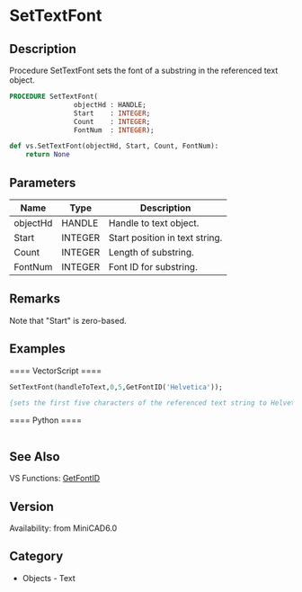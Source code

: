 # SetTextFont

## Description
Procedure SetTextFont sets the font of a substring in the referenced text object.

```pascal
PROCEDURE SetTextFont(
				objectHd : HANDLE;
				Start    : INTEGER;
				Count    : INTEGER;
				FontNum  : INTEGER);
```

```python
def vs.SetTextFont(objectHd, Start, Count, FontNum):
    return None
```

## Parameters
|Name|Type|Description|
|---|---|---|
|objectHd|HANDLE|Handle to text object.|
|Start|INTEGER|Start position in text string.|
|Count|INTEGER|Length of substring.|
|FontNum|INTEGER|Font ID for substring.|

## Remarks
Note that "Start" is zero-based.

## Examples
==== VectorScript ====
```pascal
SetTextFont(handleToText,0,5,GetFontID('Helvetica'));

{sets the first five characters of the referenced text string to Helvetica}
```
==== Python ====
```python

```

## See Also
VS Functions:
[GetFontID](GetFontID.md)

## Version
Availability: from MiniCAD6.0

## Category
* Objects - Text

